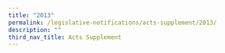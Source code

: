 ```yaml
---
title: "2013"
permalink: /legislative-notifications/acts-supplement/2013/
description: ""
third_nav_title: Acts Supplement
---
```

